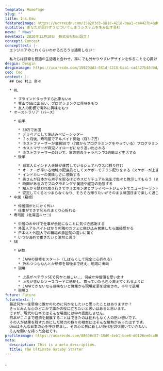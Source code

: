 ```yaml
---
template: HomePage
slug: ""
title: Inc.Umu
featuredImage: https://ucarecdn.com/159203d3-881d-4218-baa1-ca4427b48d0d/
subtitle: あなたが思わずうなづいてしまうシステムを生み出す会社
news: " News"
newstext: 2020年12月10日　株式会社Umu設立！
concept: Concept
concepttext: |-
  エンジニアのこれくらいわかるだろうは通用しない！

  私たちは目線を普通の生活者と合わせ、誰にでも分かりやすいデザインを作ることを心掛けています。
desgin: Desgin
desginimage: https://ucarecdn.com/159203d3-881d-4218-baa1-ca4427b48d0d/
ceo: Ceo
ceotext: |-
  ## Ceo 村上 奈々

  * OL

    * ブラインドタッチすら出来ないm
    * 雪山でSEに出会い、プログラミングに興味をもつ
    * 友人の影響で海外に興味をもつ
  * オーストラリア（パース）

    * 前半

      * 30万で出国
      * デミペアとして住込みベビーシッター
      * ３ヶ月後、寿司屋でアルバイト開始（月3~7万）
      * ホストファーザーが凄腕SEで（7歳からプログラミングをやっている）プログラミングを教えてもらう
      * ホストマザーが育児ノイローゼになり追い出される
      * ホストファーザーの計いで、家の前のキャラバンで2週間ほど生活する
    * 後半

      * 日本人とインド人夫婦が運営しているシェアハウスに移り住む
      * オーナーが率いる地域の配達員としてスケボーでチラシ配りをする（スケボーが上達）
      * インドカレーの美味しさに感動する
      * 奥さんが日本から弟子を取るほどのスピリチュアル先生で色々と教示してもらう（あまり覚えてない）
      * 時間があるのでプログラミングや英語や経営の勉強する
      * 知人から誘われ成り行きでホリエモン達とプライベートジェットでニュージーランドに行く
      * 安定してくるとつまらなくなり、そろそろ帰りたいがそのまま帰国日まで楽しく過ごす
  * 中居（箱根）

    * 仲居頭がとにかく怖い
    * 仕事ができず叱られまくり心折れる
  * 寿司屋（北海道ニセコ）

    * 中居のおかげで仕事が余裕になことに気づき感謝する
    * 外国人アルバイトばかりの隣のカフェに飛び込み営業したら面接受かる
    * 日本人と外国人での職場の雰囲気の違いに驚く
    * いつか海外で働きたいと漠然と思う
  * SE

    * 研修

      * JAVAの研修をスタート（しばらくして完全に心折れる）
      * 折れつつもなんとか研修を最後まで終え、現場に出向
    * 現場

      * 上長がベテランSEで何かと厳しい、、、何故か仲居頭を思い出す
      * 上長が書いたソースコードに感動し、慕っていたら色々教えてくれるように
      * JAVAできないなら意味ないと営業から現場変更を提案され、半年で退場
    * 現場２
future: Future
futuretext: |-
  最近何か一生懸命に誰かのために何かをしたいと思ったことはありますか？
  きっとみんな心のどこかで誰かの役に立ちたいと思いはあると思います。
  ですが、現代の日本ではそんな場面には中々直面しません。
  日本がここまで経済を発展することはできたのは紛れもなく人の熱い想いです。
  その人が結果を残すためにした努力の数々の根本にはそんな情熱があったはずです。
  Umuはそんな日本の心を呼び覚まし、その心と共に新しい時代を切り開いていきたい。
  そんな願いを持った会社です。
profileimage: https://ucarecdn.com/88696c87-38d0-4eb1-bee6-d0126ee0ca86/
meta:
  description: This is a meta description.
  title: The Ultimate Gatsby Starter
---
```

、